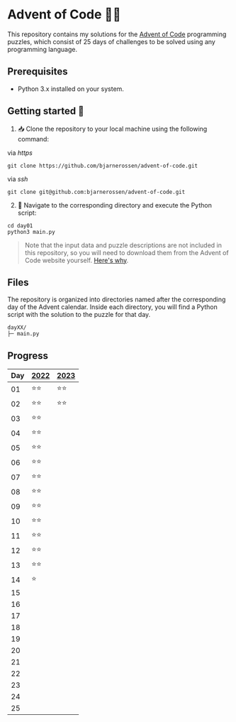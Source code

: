 # Advent of Code 🎄🧝

This repository contains my solutions for the [Advent of Code](https://adventofcode.com/) programming puzzles, which consist of 25 days of challenges to be solved using any programming language.

## Prerequisites

- Python 3.x installed on your system.

## Getting started 🦌

1. 📥 Clone the repository to your local machine using the following command:

via _https_

```
git clone https://github.com/bjarnerossen/advent-of-code.git
```

via _ssh_

```
git clone git@github.com:bjarnerossen/advent-of-code.git
```

2. 📂 Navigate to the corresponding directory and execute the Python script:

```terminal
cd day01
python3 main.py
```

> Note that the input data and puzzle descriptions are not included in this repository, so you will need to download them from the Advent of Code website yourself. [Here's why](https://www.reddit.com/r/adventofcode/comments/k99rod/sharing_input_data_were_we_requested_not_to/).

## Files

The repository is organized into directories named after the corresponding day of the Advent calendar. Inside each directory, you will find a Python script with the solution to the puzzle for that day.

```
dayXX/
├─ main.py
```

## Progress
| Day | [2022](https://github.com/bjarnerossen/advent-of-code/tree/main/2022) | [2023](https://github.com/bjarnerossen/advent-of-code/tree/main/2023/)  |
| --- | ---- | ------ |
| 01  | ⭐️⭐️ | ⭐️⭐️ |
| 02  | ⭐️⭐️ | ⭐️⭐️ |
| 03  | ⭐️⭐️ |  |
| 04  | ⭐️⭐️ |  |
| 05  | ⭐️⭐️ |  |
| 06  | ⭐️⭐️ |  |
| 07  | ⭐️⭐️ |  |
| 08  | ⭐️⭐️ |  |
| 09  | ⭐️⭐️ |  |
| 10  | ⭐️⭐️ |  |
| 11  | ⭐️⭐️ |  |
| 12  | ⭐️⭐️ |  |
| 13  | ⭐️⭐️ |  |
| 14  | ⭐️|     |
| 15  | |        |
| 16  | |        |
| 17  | |        |
| 18  | |        |
| 19  | |        |
| 20  | |        |
| 21  | |        |
| 22  | |        |
| 23  | |        |
| 24  | |        |
| 25  | |        |

